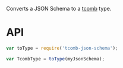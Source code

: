 Converts a JSON Schema to a [tcomb](https://github.com/gcanti/tcomb) type.

# API

```js
var toType = require('tcomb-json-schema');

var TcombType = toType(myJsonSchema);
```

